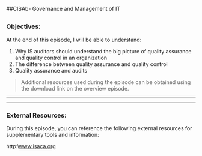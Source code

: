 ##CISAb- Governance and Management of IT
##
### Objectives:

At the end of this episode, I will be able to understand:

1. Why IS auditors should understand the big picture of quality assurance and quality control in an organization
2. The difference between quality assurance and quality control
3. Quality assurance and audits

	

>Additional resources used during the episode can be obtained using the download link on the overview episode.

-----------------------------------------------------------






-----------------------------------------------------------
### External Resources:

During this episode, you can reference the following external resources for supplementary tools and information:

http:\www.isaca.org

